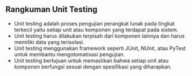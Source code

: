 ## Rangkuman Unit Testing

* Unit testing adalah proses pengujian perangkat lunak pada tingkat terkecil yaitu setiap unit atau komponen yang terdapat pada sistem.
* Unit testing harus dilakukan terpisah dari komponen lainnya dan harus memiliki data yang terisolasi.
* Unit testing menggunakan framework seperti JUnit, NUnit, atau PyTest untuk membantu mengotomatisasi pengujian.
* Unit testing bertujuan untuk memastikan bahwa setiap unit atau komponen berfungsi sesuai dengan spesifikasi yang diharapkan.